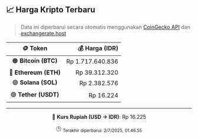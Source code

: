 

<!-- HARGA_KRIPTO -->
## 📈 Harga Kripto Terbaru

> Data ini diperbarui secara otomatis menggunakan [CoinGecko API](https://www.coingecko.com/) dan [exchangerate.host](https://exchangerate.host/)

<div align="center">

| 🪙 Token | 💰 Harga (IDR) |
|:------:|---------------:|
| 🟠 **Bitcoin (BTC)**   | Rp 1.717.640.836 |
| 🔵 **Ethereum (ETH)**  | Rp 39.312.320 |
| 🟣 **Solana (SOL)**    | Rp 2.382.576 |
| 🟢 **Tether (USDT)**   | Rp 16.224 |

---

💱 **Kurs Rupiah (USD → IDR)**: Rp 16.225

🕒 <sub>Terakhir diperbarui: 2/7/2025, 01.46.55</sub>

</div>
<!-- /HARGA_KRIPTO -->